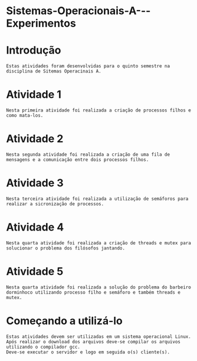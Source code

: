 # Sistemas-Operacionais-A---Experimentos

# Introdução
```
Estas atividades foram desenvolvidas para o quinto semestre na disciplina de Sitemas Operacinais A.
```

# Atividade 1

```
Nesta primeira atividade foi realizada a criação de processos filhos e como mata-los.
```

# Atividade 2

```
Nesta segunda atividade foi realizada a criação de uma fila de mensagens e a comunicação entre dois processos filhos.
```

# Atividade 3

```
Nesta terceira atividade foi realizada a utilização de semáforos para realizar a sicronização de processos.
```

# Atividade 4

```
Nesta quarta atividade foi realizada a criação de threads e mutex para solucionar o problema dos filósofos jantando.
```

# Atividade 5

```
Nesta quarta atividade foi realizada a solução do problema do barbeiro dorminhoco utilizando processo filho e semáforo e também threads e mutex.
```

# Começando a utilizá-lo
```
Estas atividades devem ser utilizadas em um sistema operacional Linux.
Após realizar o download dos arquivos deve-se compilar os arquivos utilizando o compilador gcc.
Deve-se executar o servidor e logo em seguida o(s) cliente(s).
```
